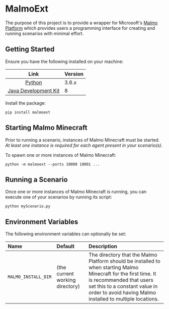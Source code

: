 # MalmoExt

The purpose of this project is to provide a wrapper for Microsoft's [Malmo Platform](https://github.com/microsoft/malmo/tree/master) which provides users a programming interface for creating and running scenarios with minimal effort.


## Getting Started

Ensure you have the following installed on your machine:

|Link|Version|
|:---:|:---|
|[Python](https://www.python.org/downloads/)|3.6.x|
|[Java Development Kit](https://openjdk.org/projects/jdk8/)|8|

Install the package:

```
pip install malmoext
```

## Starting Malmo Minecraft

Prior to running a scenario, instances of Malmo Minecraft must be started. *At least one instance is required for each agent present in your scenario(s).*

To spawn one or more instances of Malmo Minecraft:

```
python -m malmoext --ports 10000 10001 ...
```

## Running a Scenario

Once one or more instances of Malmo Minecraft is running, you can execute one of your scenarios by running its script:

```
python myScenario.py
```

## Environment Variables

The following environment variables can optionally be set:

|Name|Default|Description|
|:---|:---|:---|
|`MALMO_INSTALL_DIR`|(the current working directory)|The directory that the Malmo Platform should be installed to when starting Malmo Minecraft for the first time. It is recommended that users set this to a constant value in order to avoid having Malmo installed to multiple locations.|

